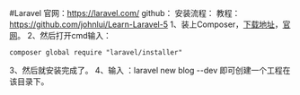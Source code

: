#Laravel
官网：https://laravel.com/
github：
安装流程：
教程：https://github.com/johnlui/Learn-Laravel-5
1、装上Composer，[下载地址](https://getcomposer.org/Composer-Setup.exe)，[官网](https://getcomposer.org/)。
2、然后打开cmd输入：

    composer global require "laravel/installer"

3、然后就安装完成了。
4、输入 ：laravel new blog --dev 即可创建一个工程在该目录下。

